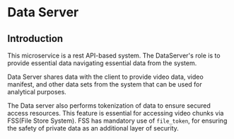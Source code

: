 # Data Server

## Introduction

This microservice is a rest API-based system. The DataServer's role is to provide essential data navigating essential data from the system.

Data Server shares data with the client to provide video data, video manifest, and other data sets from the system that can be used for analytical purposes.

The Data server also performs tokenization of data to ensure secured access resources. This feature is essential for accessing video chunks via FSS(File Store System). FSS has mandatory use of `file_token`, for ensuring the safety of private data as an additional layer of security.

